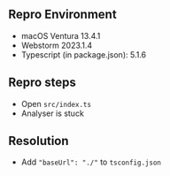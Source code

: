 ## Repro Environment
- macOS Ventura 13.4.1
- Webstorm 2023.1.4
- Typescript (in package.json): 5.1.6

## Repro steps
- Open `src/index.ts`
- Analyser is stuck

## Resolution
- Add `"baseUrl": "./"` to `tsconfig.json`

